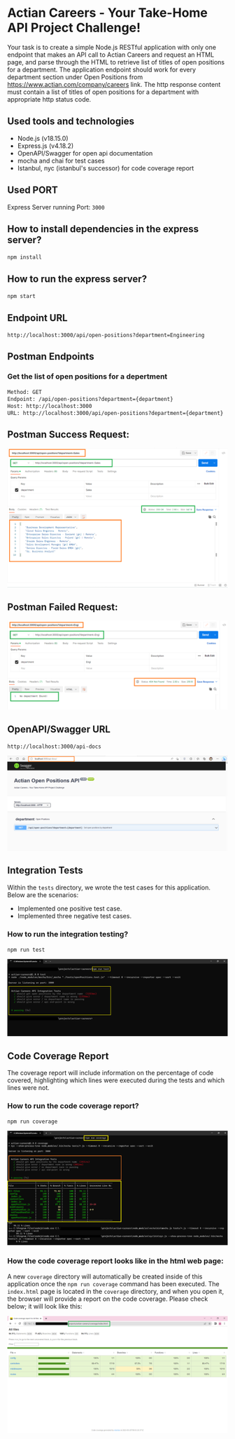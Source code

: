 # Actian Careers - Your Take-Home API Project Challenge!
Your task is to create a simple Node.js RESTful application with only one endpoint that 
makes an API call to Actian Careers and request an HTML page, and parse through the HTML 
to retrieve list of titles of open positions for a department.
The application endpoint should work for every department section under Open Positions
from https://www.actian.com/company/careers link. 
The http response content must contain a list of titles of open positions for a department 
with appropriate http status code.

## Used tools and technologies
- Node.js (v18.15.0)
- Express.js (v4.18.2)
- OpenAPI/Swagger for open api documentation
- mocha and chai for test cases
- Istanbul, nyc (istanbul's successor) for code coverage report

## Used PORT
Express Server running Port: ```3000```

## How to install dependencies in the express server?
`npm install`

## How to run the express server?
`npm start`


## Endpoint URL
`http://localhost:3000/api/open-positions?department=Engineering`


## Postman Endpoints

### Get the list of open positions for a depertment
```
Method: GET
Endpoint: /api/open-positions?department={department}
Host: http://localhost:3000
URL: http://localhost:3000/api/open-positions?department={department}
```

## Postman Success Request:
![success message](./success.png)

## Postman Failed Request:
![fail message](./fail.png)


## OpenAPI/Swagger URL
`http://localhost:3000/api-docs`

![open api](./swagger.png)

## Integration Tests
Within the `tests` directory, we wrote the test cases for this application. Below are the scenarios:

- Implemented one positive test case.
- Implemented three negative test cases.
### How to run the integration testing?
`npm run test`

![integration test](./integration-test.png)

## Code Coverage Report
The coverage report will include information on the percentage of code covered, highlighting which lines were executed during the tests and which lines were not.

### How to run the code coverage report?
`npm run coverage`

![code coverage](./codecoderage.png)

### How the code coverage report looks like in the html web page:
A new `coverage` directory will automatically be created inside of this application once the `npm run coverage` command has been executed.
The `index.html` page is located in the `coverage` directory, and when you open it, the browser will provide a report on the code coverage. Please check below; it will look like this: 

![code coverage](./coverageReport.png)
